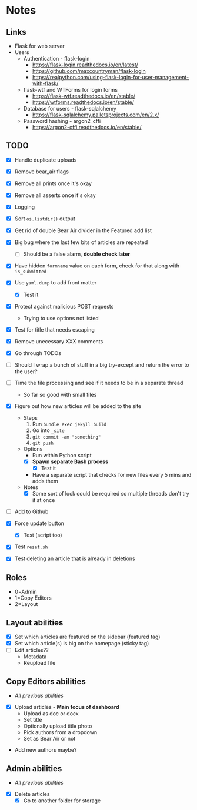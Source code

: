 # Notes

## Links
- Flask for web server
- Users
  - Authentication - flask-login
    - https://flask-login.readthedocs.io/en/latest/
    - https://github.com/maxcountryman/flask-login
    - https://realpython.com/using-flask-login-for-user-management-with-flask/
  - flask-wtf and WTForms for login forms
    - https://flask-wtf.readthedocs.io/en/stable/
    - https://wtforms.readthedocs.io/en/stable/
  - Database for users - flask-sqlalchemy
    - https://flask-sqlalchemy.palletsprojects.com/en/2.x/
  - Password hashing - argon2_cffi
    - https://argon2-cffi.readthedocs.io/en/stable/

## TODO
- [x] Handle duplicate uploads
- [x] Remove bear_air flags
- [x] Remove all prints once it's okay
- [x] Remove all asserts once it's okay
- [x] Logging
- [x] Sort `os.listdir()` output
- [x] Get rid of double Bear Air divider in the Featured add list
- [x] Big bug where the last few bits of articles are repeated
  - [ ] Should be a false alarm, **double check later**
- [x] Have hidden `formname` value on each form, check for that along with `is_submitted`
- [x] Use `yaml.dump` to add front matter
  - [x] Test it
- [x] Protect against malicious POST requests
  - Trying to use options not listed
- [x] Test for title that needs escaping
- [x] Remove unecessary XXX comments
- [x] Go through TODOs
- [ ] Should I wrap a bunch of stuff in a big try-except and return the error to the user?
- [ ] Time the file processing and see if it needs to be in a separate thread
  - So far so good with small files
- [x] Figure out how new articles will be added to the site
  - Steps
    1. Run `bundle exec jekyll build`
    2. Go into `_site`
    3. `git commit -am "something"`
    4. `git push`
  - Options
    - Run within Python script
    - [x] **Spawn separate Bash process**
      - [x] Test it
    - Have a separate script that checks for new files every 5 mins and adds them
  - Notes
    - [x] Some sort of lock could be required so multiple threads don't try it at once
- [ ] Add to Github
- [x] Force update button
  - [x] Test (script too)
- [x] Test `reset.sh`
- [x] Test deleting an article that is already in deletions


## Roles
- 0=Admin
- 1=Copy Editors
- 2=Layout

## Layout abilities
- [x] Set which articles are featured on the sidebar (featured tag)
- [x] Set which article(s) is big on the homepage (sticky tag)
- [ ] Edit articles??
  - Metadata
  - Reupload file

## Copy Editors abilities
- *All previous abilities*
- [x] Upload articles - **Main focus of dashboard**
  - Upload as doc or docx
  - Set title
  - Optionally upload title photo
  - Pick authors from a dropdown
  - Set as Bear Air or not
- Add new authors maybe?

## Admin abilities
- *All previous abilities*
- [x] Delete articles
  - [x] Go to another folder for storage
